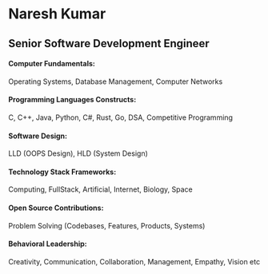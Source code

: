 <h1>Naresh Kumar</h1>
<h2>Senior Software Development Engineer</h2>

<h4>Computer Fundamentals:</h4><p>Operating Systems, Database Management, Computer Networks</p>
<h4>Programming Languages Constructs:</h4><p>C, C++, Java, Python, C#, Rust, Go, DSA, Competitive Programming</p>
<h4>Software Design:</h4><p>LLD (OOPS Design), HLD (System Design)</p>
<h4>Technology Stack Frameworks:</h4><p>Computing, FullStack, Artificial, Internet, Biology, Space</p>
<h4>Open Source Contributions:</h4><p>Problem Solving (Codebases, Features, Products, Systems)</p>
<h4>Behavioral Leadership:</h4><p>Creativity, Communication, Collaboration, Management, Empathy, Vision etc</p>

